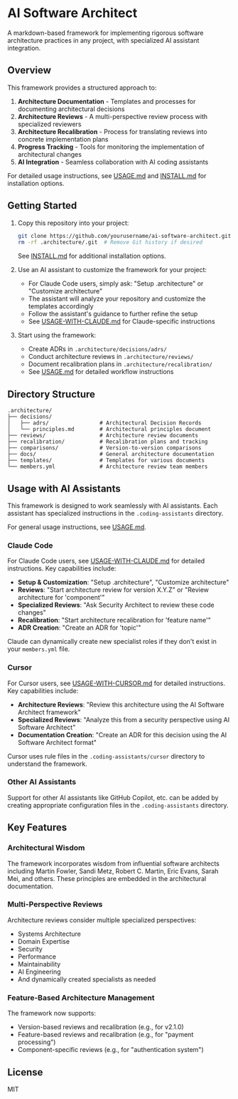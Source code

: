 # AI Software Architect

A markdown-based framework for implementing rigorous software architecture practices in any project, with specialized AI assistant integration.

## Overview

This framework provides a structured approach to:

1. **Architecture Documentation** - Templates and processes for documenting architectural decisions
2. **Architecture Reviews** - A multi-perspective review process with specialized reviewers
3. **Architecture Recalibration** - Process for translating reviews into concrete implementation plans
4. **Progress Tracking** - Tools for monitoring the implementation of architectural changes
5. **AI Integration** - Seamless collaboration with AI coding assistants

For detailed usage instructions, see [USAGE.md](USAGE.md) and [INSTALL.md](INSTALL.md) for installation options.

## Getting Started

1. Copy this repository into your project:
   ```bash
   git clone https://github.com/yourusername/ai-software-architect.git .architecture
   rm -rf .architecture/.git  # Remove Git history if desired
   ```
   See [INSTALL.md](INSTALL.md) for additional installation options.

2. Use an AI assistant to customize the framework for your project:
   - For Claude Code users, simply ask: "Setup .architecture" or "Customize architecture"
   - The assistant will analyze your repository and customize the templates accordingly
   - Follow the assistant's guidance to further refine the setup
   - See [USAGE-WITH-CLAUDE.md](USAGE-WITH-CLAUDE.md) for Claude-specific instructions

3. Start using the framework:
   - Create ADRs in `.architecture/decisions/adrs/`
   - Conduct architecture reviews in `.architecture/reviews/`
   - Document recalibration plans in `.architecture/recalibration/`
   - See [USAGE.md](USAGE.md) for detailed workflow instructions

## Directory Structure

```
.architecture/
├── decisions/
│   ├── adrs/                # Architectural Decision Records
│   └── principles.md        # Architectural principles document
├── reviews/                 # Architecture review documents
├── recalibration/           # Recalibration plans and tracking
├── comparisons/             # Version-to-version comparisons
├── docs/                    # General architecture documentation
├── templates/               # Templates for various documents
└── members.yml              # Architecture review team members
```

## Usage with AI Assistants

This framework is designed to work seamlessly with AI assistants. Each assistant has specialized instructions in the `.coding-assistants` directory.

For general usage instructions, see [USAGE.md](USAGE.md).

### Claude Code

For Claude Code users, see [USAGE-WITH-CLAUDE.md](USAGE-WITH-CLAUDE.md) for detailed instructions. Key capabilities include:

- **Setup & Customization**: "Setup .architecture", "Customize architecture"
- **Reviews**: "Start architecture review for version X.Y.Z" or "Review architecture for 'component'"
- **Specialized Reviews**: "Ask Security Architect to review these code changes"
- **Recalibration**: "Start architecture recalibration for 'feature name'"
- **ADR Creation**: "Create an ADR for 'topic'"

Claude can dynamically create new specialist roles if they don't exist in your `members.yml` file.

### Cursor

For Cursor users, see [USAGE-WITH-CURSOR.md](USAGE-WITH-CURSOR.md) for detailed instructions. Key capabilities include:

- **Architecture Reviews**: "Review this architecture using the AI Software Architect framework"
- **Specialized Reviews**: "Analyze this from a security perspective using AI Software Architect"
- **Documentation Creation**: "Create an ADR for this decision using the AI Software Architect format"

Cursor uses rule files in the `.coding-assistants/cursor` directory to understand the framework.

### Other AI Assistants

Support for other AI assistants like GitHub Copilot, etc. can be added by creating appropriate configuration files in the `.coding-assistants` directory.

## Key Features

### Architectural Wisdom

The framework incorporates wisdom from influential software architects including Martin Fowler, Sandi Metz, Robert C. Martin, Eric Evans, Sarah Mei, and others. These principles are embedded in the architectural documentation.

### Multi-Perspective Reviews

Architecture reviews consider multiple specialized perspectives:
- Systems Architecture
- Domain Expertise
- Security
- Performance
- Maintainability
- AI Engineering
- And dynamically created specialists as needed

### Feature-Based Architecture Management

The framework now supports:
- Version-based reviews and recalibration (e.g., for v2.1.0)
- Feature-based reviews and recalibration (e.g., for "payment processing")
- Component-specific reviews (e.g., for "authentication system")

## License

MIT